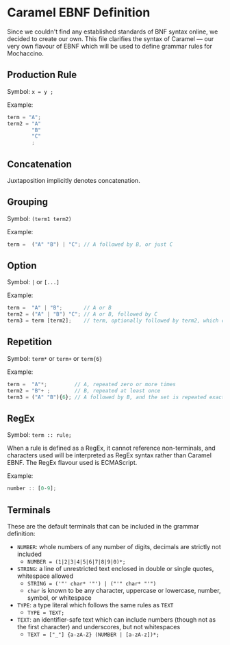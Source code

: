 # Caramel EBNF Definition
Since we couldn't find any established standards of BNF syntax online, we decided to create our own. This file clarifies the syntax of Caramel — our very own flavour of EBNF which will be used to define grammar rules for Mochaccino.

## Production Rule
Symbol: `x = y ;`

Example:
```js
term = "A";
term2 = "A"
        "B"
        "C"
        ;
```

## Concatenation
Juxtaposition implicitly denotes concatenation.

## Grouping
Symbol: `(term1 term2)`

Example:
```js
term =  ("A" "B") | "C"; // A followed by B, or just C
```

## Option
Symbol: `|` or `[...]`

Example:
```js
term =  "A" | "B";       // A or B
term2 = ("A" | "B") "C"; // A or B, followed by C
term3 = term [term2];    // term, optionally followed by term2, which can be present 0 or 1 times
```

## Repetition
Symbol: `term*` or `term+` or `term{6}`

Example:
```js
term =  "A"*;         // A, repeated zero or more times
term2 = "B"+ ;        // B, repeated at least once
term3 = ("A" "B"){6}; // A followed by B, and the set is repeated exactly 6 times
```

## RegEx
Symbol: `term :: rule;`

When a rule is defined as a RegEx, it cannot reference non-terminals, and characters used will be interpreted as RegEx syntax rather than Caramel EBNF. The RegEx flavour used is ECMAScript.

Example:
```js
number :: [0-9];
```

## Terminals
These are the default terminals that can be included in the grammar definition:

- `NUMBER`: whole numbers of any number of digits, decimals are strictly not included 
    - `NUMBER = (1|2|3|4|5|6|7|8|9|0)*;`
- `STRING`: a line of unrestricted text enclosed in double or single quotes, whitespace allowed
    - `STRING = ('"' char* '"') | ("'" char* "'")`
    - `char` is known to be any character, uppercase or lowercase, number, symbol, or whitespace
- `TYPE`: a type literal which follows the same rules as `TEXT`
    - `TYPE = TEXT;`
- `TEXT`: an identifier-safe text which can include numbers (though not as the first character) and underscores, but not whitespaces
    - `TEXT = ["_"] {a-zA-Z} (NUMBER | [a-zA-z])*;`
